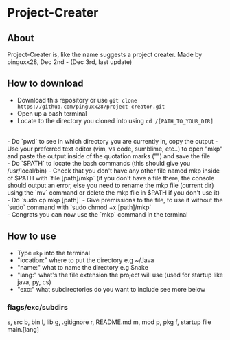 # Project-Creater

## About

Project-Creater is, like the name suggests a project creater.
Made by pinguxx28, Dec 2nd - (Dec 3rd, last update)

## How to download

- Download this repository or use `git clone https://github.com/pinguxx28/project-creator.git`
- Open up a bash terminal
- Locate to the directory you cloned into using `cd /[PATH_TO_YOUR_DIR]`
<br>
- Do `pwd` to see in which directory you are currently in, copy the output
- Use your preferred text editor (vim, vs code, sumblime, etc..) to open "mkp" and paste the output inside of the quotation marks ("") and save the file
<br>
- Do `$PATH` to locate the bash commands (this should give you /usr/local/bin)
- Check that you don't have any other file named mkp inside of $PATH with `file [path]/mkp` (if you don't have a file there, the console should output an error, else you need to rename the mkp file (current dir) using the `mv` command or delete the mkp file in $PATH if you don't use it)
<br>
- Do `sudo cp mkp [path]`
- Give premissions to the file, to use it without the `sudo` command with `sudo chmod +x [path]/mkp`
<br>
- Congrats you can now use the `mkp` command in the terminal

## How to use

- Type `mkp` into the terminal
- "location:" where to put the directory e.g ~/Java
- "name:" what to name the directory e.g Snake
- "lang:" what's the file extension the project will use (used for startup like java, py, cs)
- "exc:" what subdirectories do you want to include see more below

### flags/exc/subdirs

s, src
b, bin
l, lib
g, .gitignore
r, README.md
m, mod
p, pkg
f, startup file main.[lang]